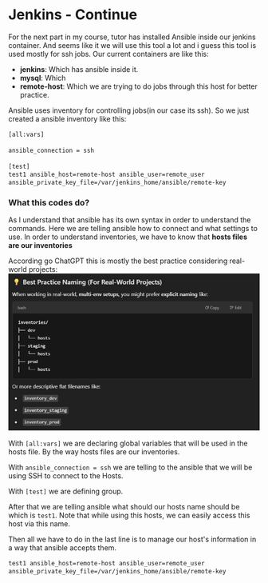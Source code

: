 # Jenkins - Continue

For the next part in my course, tutor has installed Ansible inside our jenkins container. And seems like it we will use this tool a lot and i guess this tool is used mostly for ssh jobs. Our current containers are like this:

 - **jenkins**: Which has ansible inside it.
 - **mysql**: Which  
 - **remote-host**: Which we are trying to do jobs through this host for better practice.

Ansible uses inventory for controlling jobs(in our case its ssh). So we just created a ansible inventory like this:

    [all:vars]

    ansible_connection = ssh

    [test]
    test1 ansible_host=remote-host ansible_user=remote_user ansible_private_key_file=/var/jenkins_home/ansible/remote-key

### What this codes do?

As I understand that ansible has its own syntax in order to understand the commands. Here we are telling ansible how to connect and what settings to use. In order to understand inventories, we have to know that **hosts files are our inventories**

According go ChatGPT this is mostly the best practice considering real-world projects:
![alt text](image.png)

With `[all:vars]` we are declaring global variables that will be used in the hosts file. By the way hosts files are our inventories. 

With `ansible_connection = ssh` we are telling to the ansible that we will be using SSH to connect to the Hosts.

With `[test]` we are defining group.

After that we are telling ansible what should our hosts name should be which is `test1`. Note that while using this hosts, we can easily access this host via this name.

Then all we have to do in the last line is to manage our host's information in a way that ansible accepts them.
    
    test1 ansible_host=remote-host ansible_user=remote_user ansible_private_key_file=/var/jenkins_home/ansible/remote-key

